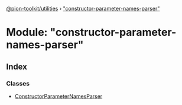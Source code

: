 [@pion-toolkit/utilities](../README.md) › ["constructor-parameter-names-parser"](_constructor_parameter_names_parser_.md)

# Module: "constructor-parameter-names-parser"

## Index

### Classes

* [ConstructorParameterNamesParser](../classes/_constructor_parameter_names_parser_.constructorparameternamesparser.md)
